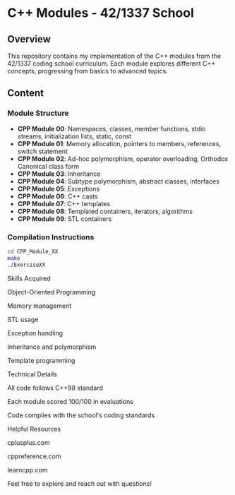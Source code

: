 # C++ Modules - 42/1337 School

## Overview
This repository contains my implementation of the C++ modules from the 42/1337 coding school curriculum. Each module explores different C++ concepts, progressing from basics to advanced topics.

## Content

### Module Structure
- **CPP Module 00**: Namespaces, classes, member functions, stdio streams, initialization lists, static, const
- **CPP Module 01**: Memory allocation, pointers to members, references, switch statement
- **CPP Module 02**: Ad-hoc polymorphism, operator overloading, Orthodox Canonical class form
- **CPP Module 03**: Inheritance
- **CPP Module 04**: Subtype polymorphism, abstract classes, interfaces
- **CPP Module 05**: Exceptions
- **CPP Module 06**: C++ casts
- **CPP Module 07**: C++ templates
- **CPP Module 08**: Templated containers, iterators, algorithms
- **CPP Module 09**: STL containers

### Compilation Instructions
```bash
cd CPP_Module_XX
make
./ExerciseXX
```

Skills Acquired

Object-Oriented Programming

Memory management

STL usage

Exception handling

Inheritance and polymorphism

Template programming


Technical Details

All code follows C++98 standard

Each module scored 100/100 in evaluations

Code complies with the school's coding standards


Helpful Resources

cplusplus.com

cppreference.com

learncpp.com


Feel free to explore and reach out with questions!
